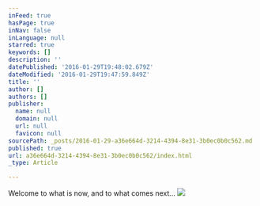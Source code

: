 ```yaml
---
inFeed: true
hasPage: true
inNav: false
inLanguage: null
starred: true
keywords: []
description: ''
datePublished: '2016-01-29T19:48:02.679Z'
dateModified: '2016-01-29T19:47:59.849Z'
title: ''
author: []
authors: []
publisher:
  name: null
  domain: null
  url: null
  favicon: null
sourcePath: _posts/2016-01-29-a36e664d-3214-4394-8e31-3b0ec0b0c562.md
published: true
url: a36e664d-3214-4394-8e31-3b0ec0b0c562/index.html
_type: Article

---
```

Welcome to what is now, and to what comes next...
![](https://the-grid-user-content.s3-us-west-2.amazonaws.com/d5693735-aa52-40fd-b7e3-02b080bfef0a.jpg)